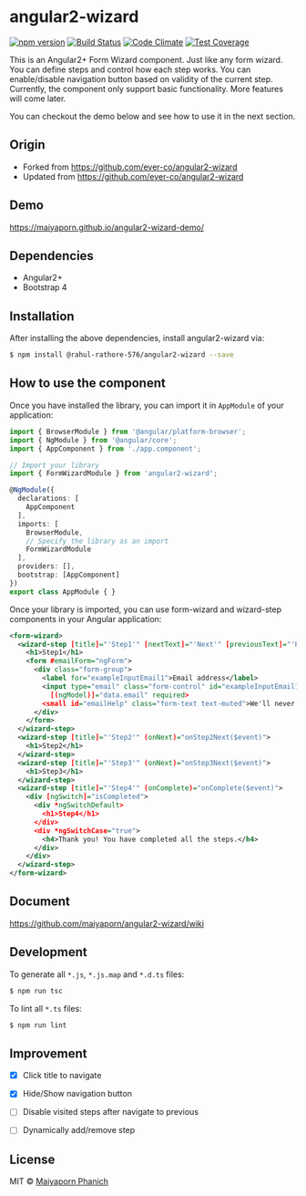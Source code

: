 # angular2-wizard

[![npm version](https://badge.fury.io/js/angular2-wizard.svg)](https://badge.fury.io/js/angular2-wizard)
[![Build Status](https://travis-ci.org/maiyaporn/angular2-wizard.svg?branch=master)](https://travis-ci.org/maiyaporn/angular2-wizard)
[![Code Climate](https://codeclimate.com/github/maiyaporn/angular2-wizard/badges/gpa.svg)](https://codeclimate.com/github/maiyaporn/angular2-wizard)
[![Test Coverage](https://codeclimate.com/github/maiyaporn/angular2-wizard/badges/coverage.svg)](https://codeclimate.com/github/maiyaporn/angular2-wizard/coverage)

This is an Angular2+ Form Wizard component. Just like any form wizard. You can define steps and control how each step works. You can enable/disable navigation button based on validity of the current step. Currently, the component only support basic functionality. More features will come later.

You can checkout the demo below and see how to use it in the next section.

## Origin

- Forked from https://github.com/ever-co/angular2-wizard
- Updated from https://github.com/ever-co/angular2-wizard

## Demo

https://maiyaporn.github.io/angular2-wizard-demo/

## Dependencies

- Angular2+
- Bootstrap 4

## Installation

After installing the above dependencies, install angular2-wizard via:

```bash
$ npm install @rahul-rathore-576/angular2-wizard --save
```

## How to use the component

Once you have installed the library, you can import it in `AppModule` of your application:

```typescript
import { BrowserModule } from '@angular/platform-browser';
import { NgModule } from '@angular/core';
import { AppComponent } from './app.component';

// Import your library
import { FormWizardModule } from 'angular2-wizard';

@NgModule({
  declarations: [
    AppComponent
  ],
  imports: [
    BrowserModule,
    // Specify the library as an import
    FormWizardModule
  ],
  providers: [],
  bootstrap: [AppComponent]
})
export class AppModule { }
```

Once your library is imported, you can use form-wizard and wizard-step components in your Angular application:

```xml
<form-wizard>
  <wizard-step [title]="'Step1'" [nextText]="'Next'" [previousText]="'Previous'" [doneText]="'Done'" [isValid]="emailForm.form.valid" (onNext)="onStep1Next($event)">
    <h1>Step1</h1>
    <form #emailForm="ngForm">
      <div class="form-group">
        <label for="exampleInputEmail1">Email address</label>
        <input type="email" class="form-control" id="exampleInputEmail1" name="exampleInputEmail1" aria-describedby="emailHelp" placeholder="Enter email"
          [(ngModel)]="data.email" required>
        <small id="emailHelp" class="form-text text-muted">We'll never share your email with anyone else.</small>
      </div>
    </form>
  </wizard-step>
  <wizard-step [title]="'Step2'" (onNext)="onStep2Next($event)">
    <h1>Step2</h1>
  </wizard-step>
  <wizard-step [title]="'Step3'" (onNext)="onStep3Next($event)">
    <h1>Step3</h1>
  </wizard-step>
  <wizard-step [title]="'Step4'" (onComplete)="onComplete($event)">
    <div [ngSwitch]="isCompleted">
      <div *ngSwitchDefault>
        <h1>Step4</h1>
      </div>
      <div *ngSwitchCase="true">
        <h4>Thank you! You have completed all the steps.</h4>
      </div>
    </div>
  </wizard-step>
</form-wizard>
```

## Document

https://github.com/maiyaporn/angular2-wizard/wiki

## Development

To generate all `*.js`, `*.js.map` and `*.d.ts` files:

```bash
$ npm run tsc
```

To lint all `*.ts` files:

```bash
$ npm run lint
```

## Improvement
- [x] Click title to navigate
- [x] Hide/Show navigation button
- [ ] Disable visited steps after navigate to previous
- [ ] Dynamically add/remove step


## License

MIT © [Maiyaporn Phanich](mailto:p.maiyaporn@gmail.com)
